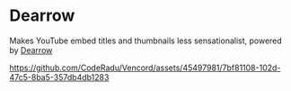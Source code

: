 # Dearrow

Makes YouTube embed titles and thumbnails less sensationalist, powered by [Dearrow](https://dearrow.ajay.app/)

https://github.com/CodeRadu/Vencord/assets/45497981/7bf81108-102d-47c5-8ba5-357db4db1283
